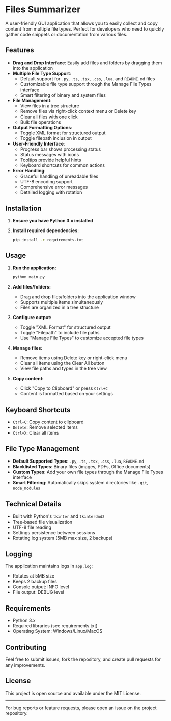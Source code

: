 # Files Summarizer

A user-friendly GUI application that allows you to easily collect and copy content from multiple file types. Perfect for developers who need to quickly gather code snippets or documentation from various files.

## Features

- **Drag and Drop Interface**: Easily add files and folders by dragging them into the application
- **Multiple File Type Support**: 
  - Default support for `.py`, `.ts`, `.tsx`, `.css`, `.lua`, and `README.md` files
  - Customizable file type support through the Manage File Types interface
  - Smart filtering of binary and system files
- **File Management**:
  - View files in a tree structure
  - Remove files via right-click context menu or Delete key
  - Clear all files with one click
  - Bulk file operations
- **Output Formatting Options**:
  - Toggle XML format for structured output
  - Toggle filepath inclusion in output
- **User-Friendly Interface**:
  - Progress bar shows processing status
  - Status messages with icons
  - Tooltips provide helpful hints
  - Keyboard shortcuts for common actions
- **Error Handling**:
  - Graceful handling of unreadable files
  - UTF-8 encoding support
  - Comprehensive error messages
  - Detailed logging with rotation

## Installation

1. **Ensure you have Python 3.x installed**

2. **Install required dependencies:**
   ```bash
   pip install -r requirements.txt
   ```

## Usage

1. **Run the application:**
   ```bash
   python main.py
   ```

2. **Add files/folders:**
   - Drag and drop files/folders into the application window
   - Supports multiple items simultaneously
   - Files are organized in a tree structure

3. **Configure output:**
   - Toggle "XML Format" for structured output
   - Toggle "Filepath" to include file paths
   - Use "Manage File Types" to customize accepted file types

4. **Manage files:**
   - Remove items using Delete key or right-click menu
   - Clear all items using the Clear All button
   - View file paths and types in the tree view

5. **Copy content:**
   - Click "Copy to Clipboard" or press `Ctrl+C`
   - Content is formatted based on your settings

## Keyboard Shortcuts

- `Ctrl+C`: Copy content to clipboard
- `Delete`: Remove selected items
- `Ctrl+X`: Clear all items

## File Type Management

- **Default Supported Types**: `.py`, `.ts`, `.tsx`, `.css`, `.lua`, `README.md`
- **Blacklisted Types**: Binary files (images, PDFs, Office documents)
- **Custom Types**: Add your own file types through the Manage File Types interface
- **Smart Filtering**: Automatically skips system directories like `.git`, `node_modules`

## Technical Details

- Built with Python's `tkinter` and `tkinterdnd2`
- Tree-based file visualization
- UTF-8 file reading
- Settings persistence between sessions
- Rotating log system (5MB max size, 2 backups)

## Logging

The application maintains logs in `app.log`:
- Rotates at 5MB size
- Keeps 2 backup files
- Console output: INFO level
- File output: DEBUG level

## Requirements

- Python 3.x
- Required libraries (see requirements.txt)
- Operating System: Windows/Linux/MacOS

## Contributing

Feel free to submit issues, fork the repository, and create pull requests for any improvements.

## License

This project is open source and available under the MIT License.

---

For bug reports or feature requests, please open an issue on the project repository.
